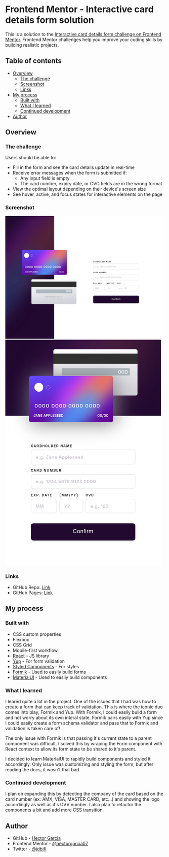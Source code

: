 # Frontend Mentor - Interactive card details form solution

This is a solution to the [Interactive card details form challenge on Frontend Mentor](https://www.frontendmentor.io/challenges/interactive-card-details-form-XpS8cKZDWw). Frontend Mentor challenges help you improve your coding skills by building realistic projects. 

## Table of contents

- [Overview](#overview)
  - [The challenge](#the-challenge)
  - [Screenshot](#screenshot)
  - [Links](#links)
- [My process](#my-process)
  - [Built with](#built-with)
  - [What I learned](#what-i-learned)
  - [Continued development](#continued-development)
- [Author](#author)

## Overview

### The challenge

Users should be able to:

- Fill in the form and see the card details update in real-time
- Receive error messages when the form is submitted if:
  - Any input field is empty
  - The card number, expiry date, or CVC fields are in the wrong format
- View the optimal layout depending on their device's screen size
- See hover, active, and focus states for interactive elements on the page

### Screenshot

![Desktop](./screenshots/desktop.png)
![Mobile](./screenshots/mobile.png)

### Links

- GitHub Repo: [Link](https://github.com/hectorgarcia07/FEM-Interactive-Card-Details)
- GitHub Pages: [Link](https://hectorgarcia07.github.io/FEM-Interactive-Card-Details)

## My process

### Built with

- CSS custom properties
- Flexbox
- CSS Grid
- Mobile-first workflow
- [React](https://reactjs.org/) - JS library
- [Yup](https://github.com/jquense/yup) - For form validation
- [Styled Components](https://styled-components.com/) - For styles
- [Formik](https://styled-components.com/) - Used to easily build forms
- [MaterialUI](https://mui.com/) - Used to easily build components

### What I learned

I leared quite a lot in the project. One of the issues that I had was how to create a form that can
keep track of validation. This is where the iconic duo comes into play, Formik and Yup. With Formik,
I could easily build a form and not worry about its own interal state. Formik pairs easily with Yup
since I could easily create a form schema validator and pass that to Formik and validation is taken care of!

The only issue with Formik is that passing it's current state to a parent component was difficult. I solved this
by wraping the Form component with React context to allow its form state to be shared to it's parent.

I decided to learn MaterialUI to rapidly build components and styled it accordingly. Only issue was customizing and styling the form, but after reading the docs, it wasn't that bad.

### Continued development

I plan on expanding this by detecting the company of the card based on the card number (ex: AMX, VISA, MASTER CARD, etc...) and showing the logo accordingly as well as it's CVV number. I also plan to refactor the components
a bit and add more CSS transition.


## Author

- GitHub - [Hector Garcia](https://github.com/hectorgarcia07)
- Frontend Mentor - [@hectorgarcia07](https://www.frontendmentor.io/profile/hectorgarcia07)
- Twitter - [@jdbjfl](https://www.twitter.com/jdbjfl)